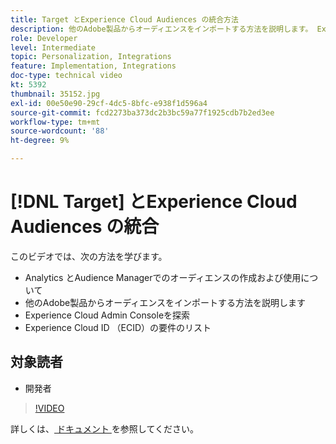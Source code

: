 ```yaml
---
title: Target とExperience Cloud Audiences の統合方法
description: 他のAdobe製品からオーディエンスをインポートする方法を説明します。 Experience Cloud Admin ConsoleとExperience Cloud ID （ECID）の要件について理解します。
role: Developer
level: Intermediate
topic: Personalization, Integrations
feature: Implementation, Integrations
doc-type: technical video
kt: 5392
thumbnail: 35152.jpg
exl-id: 00e50e90-29cf-4dc5-8bfc-e938f1d596a4
source-git-commit: fcd2273ba373dc2b3bc59a77f1925cdb7b2ed3ee
workflow-type: tm+mt
source-wordcount: '88'
ht-degree: 9%

---
```


# [!DNL Target] とExperience Cloud Audiences の統合

このビデオでは、次の方法を学びます。

* Analytics とAudience Managerでのオーディエンスの作成および使用について
* 他のAdobe製品からオーディエンスをインポートする方法を説明します
* Experience Cloud Admin Consoleを探索
* Experience Cloud ID （ECID）の要件のリスト

## 対象読者

* 開発者

>[!VIDEO](https://video.tv.adobe.com/v/35152/?quality=12)

詳しくは、[ ドキュメント ](https://experienceleague.adobe.com/docs/target/using/integrate/mmp.html?lang=ja) を参照してください。
